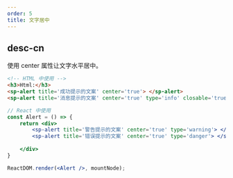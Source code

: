```yaml
---
order: 5
title: 文字居中
---
```



## desc-cn
使用 center 属性让文字水平居中。

```html
<!-- HTML 中使用 -->
<h3>Html:</h3>
<sp-alert title='成功提示的文案' center='true'> </sp-alert>
<sp-alert title='消息提示的文案' center='true' type='info' closable='true'> </sp-alert>

```


```jsx
// React 中使用
const Alert = () => {
    return <div> 
        <sp-alert title='警告提示的文案' center='true' type='warning'> </sp-alert>
        <sp-alert title='错误提示的文案' center='true' type='danger'> </sp-alert>
    
    </div>
}

ReactDOM.render(<Alert />, mountNode);

```

<style>
    sp-alert{
        margin-bottom:10px !important
    }
</style>